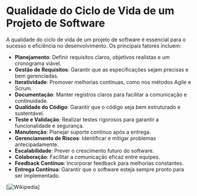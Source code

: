 #               Qualidade do Ciclo de Vida de um Projeto de Software

A qualidade do ciclo de vida de um projeto de software é essencial para o sucesso e eficiência no desenvolvimento. Os principais fatores incluem:

- **Planejamento**: Definir requisitos claros, objetivos realistas e um cronograma viável.
- **Gestão de Requisitos**: Garantir que as especificações sejam precisas e bem gerenciadas.
- **Iteratividade**: Promover melhorias contínuas, como nos métodos Agile e Scrum.
- **Documentação**: Manter registros claros para facilitar a comunicação e continuidade.
- **Qualidade do Código**: Garantir que o código seja bem estruturado e sustentável.
- **Teste e Validação**: Realizar testes rigorosos para garantir a funcionalidade e segurança.
- **Manutenção**: Planejar suporte contínuo após a entrega.
- **Gerenciamento de Riscos**: Identificar e mitigar problemas antecipadamente.
- **Escalabilidade**: Prever o crescimento futuro do software.
- **Colaboração**: Facilitar a comunicação eficaz entre equipes.
- **Feedback Contínuo**: Incorporar feedback para melhorias constantes.
- **Entrega Contínua**: Garantir que o software esteja sempre pronto para ser implementado.




[![Wikipedia](https://en.wikipedia.org/wiki/Software_development_process)]